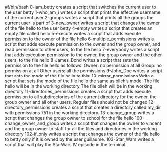 #!/bin/bash
0-iam_betty creates a script that switches the current user to the user betty
1-who_am_i writes a script that prints the effective username of the current user
2-groups writes a script that prints all the groups the current user is part of
3-new_owner writes a script that changes the owner of the file hello to the user betty
4-empty writes a script that creates an empty file called hello
5-execute writes a script that adds execute permission to the owner of the file hello
6-multiple_permissions writes a script that adds execute permission to the owner and the group owner, and read permission to other users, to the file hello
7-everybody writes a script that adds execution permission to the owner, the group owner and the other users, to the file hello
8-James_Bond writes a script that sets the permission to the file hello as follows:
Owner: no permission at all
Group: no permission at all
Other users: all the permissions
9-John_Doe writes a script that sets the mode of the file hello to this:
10-mirror_permissions Write a script that sets the mode of the file hello the same as olleh’s mode.
The file hello will be in the working directory
The file olleh will be in the working directory
11-directories_permissions creates a script that adds execute permission to all subdirectories of the current directory for the owner, the group owner and all other users. Regular files should not be changed
12-directory_permissions creates a script that creates a directory called my_dir with permissions 751 in the working directory.
13-change_group writes a script that changes the group owner to school for the file hello
100-change_owner_and_group writes a script that changes the owner to vincent and the group owner to staff for all the files and directories in the working directory
102-if_only writes a script that changes the owner of the file hello to betty only if it is owned by the user guillaume.
103-Star_Wars writes a script that will play the StarWars IV episode in the terminal.
